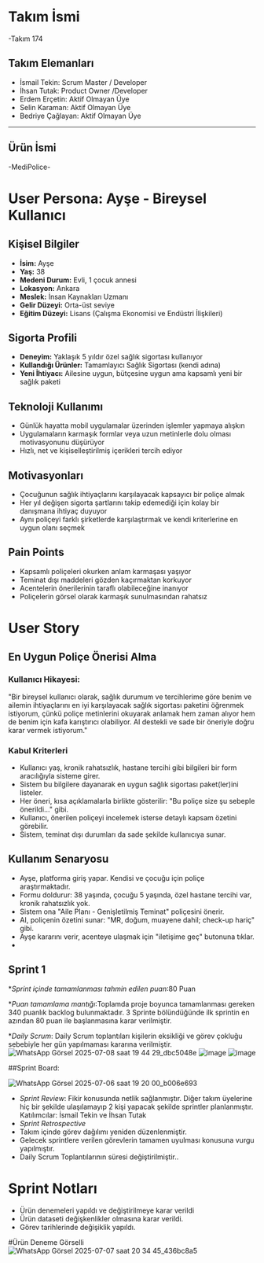 # **Takım İsmi**
-Takım 174
## Takım Elemanları

* İsmail Tekin: Scrum Master / Developer
* İhsan Tutak: Product Owner /Developer
* Erdem Erçetin: Aktif Olmayan Üye 
* Selin Karaman: Aktif Olmayan Üye
* Bedriye Çağlayan: Aktif Olmayan Üye
---
 ## **Ürün İsmi**
-MediPolice-


# User Persona: Ayşe - Bireysel Kullanıcı

## Kişisel Bilgiler

* **İsim:** Ayşe
* **Yaş:** 38
* **Medeni Durum:** Evli, 1 çocuk annesi
* **Lokasyon:** Ankara
* **Meslek:** İnsan Kaynakları Uzmanı
* **Gelir Düzeyi:** Orta-üst seviye
* **Eğitim Düzeyi:** Lisans (Çalışma Ekonomisi ve Endüstri İlişkileri)

## Sigorta Profili

* **Deneyim:** Yaklaşık 5 yıldır özel sağlık sigortası kullanıyor
* **Kullandığı Ürünler:** Tamamlayıcı Sağlık Sigortası (kendi adına)
* **Yeni İhtiyacı:** Ailesine uygun, bütçesine uygun ama kapsamlı yeni bir sağlık paketi

## Teknoloji Kullanımı

* Günlük hayatta mobil uygulamalar üzerinden işlemler yapmaya alışkın
* Uygulamaların karmaşık formlar veya uzun metinlerle dolu olması motivasyonunu düşürüyor
* Hızlı, net ve kişiselleştirilmiş içerikleri tercih ediyor

## Motivasyonları

* Çocuğunun sağlık ihtiyaçlarını karşılayacak kapsayıcı bir poliçe almak
* Her yıl değişen sigorta şartlarını takip edemediği için kolay bir danışmana ihtiyaç duyuyor
* Aynı poliçeyi farklı şirketlerde karşılaştırmak ve kendi kriterlerine en uygun olanı seçmek

## Pain Points

* Kapsamlı poliçeleri okurken anlam karmaşası yaşıyor
* Teminat dışı maddeleri gözden kaçırmaktan korkuyor
* Acentelerin önerilerinin taraflı olabileceğine inanıyor
* Poliçelerin görsel olarak karmaşık sunulmasından rahatsız

# User Story

## En Uygun Poliçe Önerisi Alma

### Kullanıcı Hikayesi:

"Bir bireysel kullanıcı olarak, sağlık durumum ve tercihlerime göre benim ve ailemin ihtiyaçlarını en iyi karşılayacak sağlık sigortası paketini öğrenmek istiyorum, çünkü poliçe metinlerini okuyarak anlamak hem zaman alıyor hem de benim için kafa karıştırıcı olabiliyor. AI destekli ve sade bir öneriyle doğru karar vermek istiyorum."

### Kabul Kriterleri

* Kullanıcı yaş, kronik rahatsızlık, hastane tercihi gibi bilgileri bir form aracılığıyla sisteme girer.
* Sistem bu bilgilere dayanarak en uygun sağlık sigortası paket(ler)ini listeler.
* Her öneri, kısa açıklamalarla birlikte gösterilir: "Bu poliçe size şu sebeple önerildi..." gibi.
* Kullanıcı, önerilen poliçeyi incelemek isterse detaylı kapsam özetini görebilir.
* Sistem, teminat dışı durumları da sade şekilde kullanıcıya sunar.

## Kullanım Senaryosu

* Ayşe, platforma giriş yapar. Kendisi ve çocuğu için poliçe araştırmaktadır.
* Formu doldurur: 38 yaşında, çocuğu 5 yaşında, özel hastane tercihi var, kronik rahatsızlık yok.
* Sistem ona "Aile Planı - Genişletilmiş Teminat" poliçesini önerir.
* AI, poliçenin özetini sunar: "MR, doğum, muayene dahil; check-up hariç" gibi.
* Ayşe kararını verir, acenteye ulaşmak için "iletişime geç" butonuna tıklar.
* 
## **Sprint 1**

 **Sprint içinde tamamlanması tahmin edilen puan*:80 Puan
 
 **Puan tamamlama mantığı*:Toplamda proje boyunca tamamlanması gereken 340 puanlık backlog bulunmaktadır. 3 Sprinte bölündüğünde ilk sprintin en azından 80 puan ile başlanmasına karar verilmiştir.
 
 **Daily Scrum*: Daily Scrum toplantıları kişilerin eksikliği ve görev çokluğu sebebiyle her gün yapılmaması kararına verilmiştir.
 ![WhatsApp Görsel 2025-07-08 saat 19 44 29_dbc5048e](https://github.com/user-attachments/assets/8048b33e-87f0-4511-b52b-543a49c01513)
 ![image](https://github.com/user-attachments/assets/bd80eefd-e9e7-476a-9c45-a0a6a7b0f2be)
 ![image](https://github.com/user-attachments/assets/ade659d1-7d1c-4474-9793-f1a4c9038690)




##Sprint Board:

![WhatsApp Görsel 2025-07-06 saat 19 20 00_b006e693](https://github.com/user-attachments/assets/f8790e58-d8df-4b1a-87a2-18cef5da4ad3)

 * *Sprint Review*: Fikir konusunda netlik sağlanmıştır. Diğer takım üyelerine hiç bir şekilde ulaşılamayıp 2 kişi yapacak şekilde sprintler planlanmıştır. Katılımcılar: İsmail Tekin ve İhsan Tutak
 * *Sprint Retrospective*
 * Takım içinde görev dağılımı yeniden düzenlenmiştir.
 * Gelecek sprintlere verilen görevlerin tamamen uyulması konusuna vurgu yapılmıştır.
 * Daily Scrum Toplantılarının süresi değiştirilmiştir..
# Sprint Notları
* Ürün denemeleri yapıldı ve değiştirilmeye karar verildi
* Ürün dataseti değişkenlikler olmasına karar verildi.
* Görev tarihlerinde değişiklik yapıldı.

#Ürün Deneme Görselli
  ![WhatsApp Görsel 2025-07-07 saat 20 34 45_436bc8a5](https://github.com/user-attachments/assets/5410244f-849b-4b70-ab91-468d2cbc1ad0)

